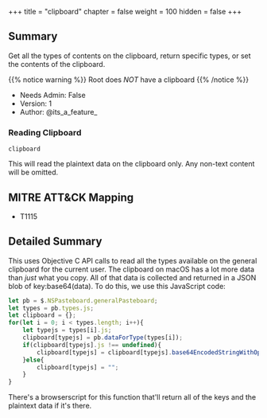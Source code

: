+++
title = "clipboard"
chapter = false
weight = 100
hidden = false
+++

## Summary

Get all the types of contents on the clipboard, return specific types, or set the contents of the clipboard. 

{{% notice warning %}}
 Root does _*NOT*_ have a clipboard
{{% /notice %}}

- Needs Admin: False  
- Version: 1  
- Author: @its_a_feature_  

### Reading Clipboard

```
clipboard
```
This will read the plaintext data on the clipboard only. Any non-text content will be omitted.

## MITRE ATT&CK Mapping

- T1115  

## Detailed Summary

This uses Objective C API calls to read all the types available on the general clipboard for the current user. The clipboard on macOS has a lot more data than _just_ what you copy. All of that data is collected and returned in a JSON blob of key:base64(data). To do this, we use this JavaScript code:
```JavaScript
let pb = $.NSPasteboard.generalPasteboard;
let types = pb.types.js;
let clipboard = {};
for(let i = 0; i < types.length; i++){
    let typejs = types[i].js;
    clipboard[typejs] = pb.dataForType(types[i]);
    if(clipboard[typejs].js !== undefined){
        clipboard[typejs] = clipboard[typejs].base64EncodedStringWithOptions(0).js;
    }else{
        clipboard[typejs] = "";
    }
}
```
There's a browserscript for this function that'll return all of the keys and the plaintext data if it's there.
